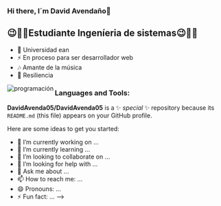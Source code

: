 ### Hi there, I´m David Avendaño👋

## 😉👨‍💻Estudiante Ingeníeria de sistemas😉👨‍💻
- 🌱 Universidad ean
- ⚡ En proceso para ser desarrollador web
- 🎶 Amante de la música
- 💪 Resiliencia
<img align= "left" alt="programación" src="https://user-images.githubusercontent.com/114430863/192404646-c1ab30de-7165-4e6e-8403-2c8089072bba.png" />

  
### Languages and Tools:

**DavidAvenda05/DavidAvenda05** is a ✨ _special_ ✨ repository because its `README.md` (this file) appears on your GitHub profile.

Here are some ideas to get you started:

- 🔭 I’m currently working on ...
- 🌱 I’m currently learning ...
- 👯 I’m looking to collaborate on ...
- 🤔 I’m looking for help with ...
- 💬 Ask me about ...
- 📫 How to reach me: ...
- 😄 Pronouns: ...
- ⚡ Fun fact: ...
-->
